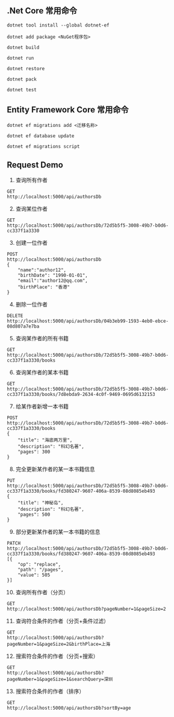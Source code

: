 ﻿
## .Net Core 常用命令

```
dotnet tool install --global dotnet-ef

dotnet add package <NuGet程序包>

dotnet build

dotnet run

dotnet restore

dotnet pack

dotnet test

```

## Entity Framework Core 常用命令

```
dotnet ef migrations add <迁移名称>

dotnet ef database update

dotnet ef migrations script

```

## Request Demo

1. 查询所有作者

```
GET
http://localhost:5000/api/authorsDb

```

2. 查询某位作者

```
GET
http://localhost:5000/api/authorsDb/72d5b5f5-3008-49b7-b0d6-cc337f1a3330
```

3. 创建一位作者

```
POST
http://localhost:5000/api/authorsDb
{
	"name":"author12",
	"birthDate": "1990-01-01",
	"email":"author12@qq.com",
	"birthPlace": "香港"
}
```

4. 删除一位作者

```
DELETE
http://localhost:5000/api/authorsDb/04b3eb99-1593-4eb0-ebce-08d807a7e7ba
```

5. 查询某作者的所有书籍

```
GET
http://localhost:5000/api/authorsDb/72d5b5f5-3008-49b7-b0d6-cc337f1a3330/books
```

6. 查询某作者的某本书籍

```
GET
http://localhost:5000/api/authorsDb/72d5b5f5-3008-49b7-b0d6-cc337f1a3330/books/7d8ebda9-2634-4c0f-9469-0695d6132153
```

7. 给某作者新增一本书籍

```
POST
http://localhost:5000/api/authorsDb/72d5b5f5-3008-49b7-b0d6-cc337f1a3330/books
{
	"title": "海底两万里",
	"description": "科幻名著",
	"pages": 300
}
```

8. 完全更新某作者的某一本书籍信息

```
PUT
http://localhost:5000/api/authorsDb/72d5b5f5-3008-49b7-b0d6-cc337f1a3330/books/fd380247-9607-406a-8539-08d8085eb493
{
	"title": "神秘岛",
	"description": "科幻名著",
	"pages": 500
}
```

9. 部分更新某作者的某一本书籍的信息

```
PATCH
http://localhost:5000/api/authorsDb/72d5b5f5-3008-49b7-b0d6-cc337f1a3330/books/fd380247-9607-406a-8539-08d8085eb493
[{
	"op": "replace",
	"path": "/pages",
	"value": 505
}]
```

10. 查询所有作者（分页）

```
GET
http://localhost:5000/api/authorsDb?pageNumber=1&pageSize=2

```

11. 查询符合条件的作者（分页+条件过滤）

```
GET
http://localhost:5000/api/authorsDb?pageNumber=1&pageSize=2&birthPlace=上海

```

12. 搜索符合条件的作者（分页+搜索）

```
GET
http://localhost:5000/api/authorsDb?pageNumber=1&pageSize=1&searchQuery=深圳

```

13. 搜索符合条件的作者（排序）

```
GET
http://localhost:5000/api/authorsDb?sortBy=age

```